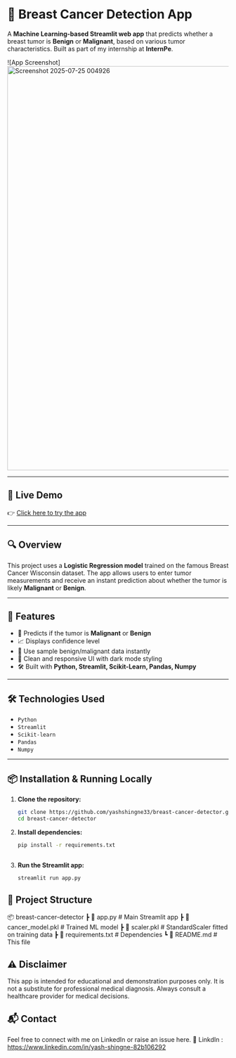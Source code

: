 # 🧬 Breast Cancer Detection App

A **Machine Learning-based Streamlit web app** that predicts whether a breast tumor is **Benign** or **Malignant**, based on various tumor characteristics. Built as part of my internship at **InternPe**.

![App Screenshot]
<img width="1846" height="920" alt="Screenshot 2025-07-25 004926" src="https://github.com/user-attachments/assets/e05452f6-33ed-4694-b19a-ada69a0d8891" />


---

## 🚀 Live Demo

👉 [Click here to try the app](https://breast-cancer-detector-56rgmgijxyfuctbudxdq63.streamlit.app/)  

---

## 🔍 Overview

This project uses a **Logistic Regression model** trained on the famous Breast Cancer Wisconsin dataset. The app allows users to enter tumor measurements and receive an instant prediction about whether the tumor is likely **Malignant** or **Benign**.

---

## 📌 Features

- 🎯 Predicts if the tumor is **Malignant** or **Benign**
- 📈 Displays confidence level
- 🧪 Use sample benign/malignant data instantly
- 🎨 Clean and responsive UI with dark mode styling
- 🛠 Built with **Python, Streamlit, Scikit-Learn, Pandas, Numpy**

---

## 🛠 Technologies Used

- `Python`
- `Streamlit`
- `Scikit-learn`
- `Pandas`
- `Numpy`

---

## 📦 Installation & Running Locally

1. **Clone the repository:**

   ```bash
   git clone https://github.com/yashshingne33/breast-cancer-detector.git
   cd breast-cancer-detector

2. **Install dependencies:**
   ```bash
   pip install -r requirements.txt
 
3. **Run the Streamlit app:**

   ```bash
   streamlit run app.py

## 📁 Project Structure
📦 breast-cancer-detector
 ┣ 📄 app.py                  # Main Streamlit app
 ┣ 📄 cancer_model.pkl        # Trained ML model
 ┣ 📄 scaler.pkl              # StandardScaler fitted on training data
 ┣ 📄 requirements.txt        # Dependencies
 ┗ 📄 README.md               # This file

## ⚠️ Disclaimer
This app is intended for educational and demonstration purposes only.
It is not a substitute for professional medical diagnosis.
Always consult a healthcare provider for medical decisions.

## 📬 Contact
Feel free to connect with me on LinkedIn or raise an issue here.
🔗 LinkdIn : https://www.linkedin.com/in/yash-shingne-82b106292








